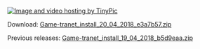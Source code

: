 <a href="http://tinypic.com?ref=10cswp2" target="_blank"><img src="http://i65.tinypic.com/10cswp2.png" border="0" alt="Image and video hosting by TinyPic"></a>

Download:
[Game-tranet_install_20_04_2018_e3a7b57.zip](https://drive.google.com/file/d/1Whcq6GqWAYRuMLuz62TIJX73bzNr8I8F/view?usp=sharing)

Previous releases:
[Game-tranet_install_19_04_2018_b5d9eaa.zip](https://drive.google.com/file/d/1PEgvqLIX5H2BuOHausbvqbyAnqkpgz7L/view?usp=sharing)
